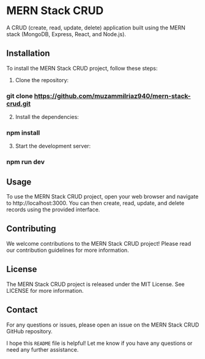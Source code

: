# MERN Stack CRUD

A CRUD (create, read, update, delete) application built using the MERN stack (MongoDB, Express, React, and Node.js).

## Installation

To install the MERN Stack CRUD project, follow these steps:

1. Clone the repository:

### git clone https://github.com/muzammilriaz940/mern-stack-crud.git

2. Install the dependencies:

### npm install


3. Start the development server:

### npm run dev


## Usage
To use the MERN Stack CRUD project, open your web browser and navigate to http://localhost:3000. You can then create, read, update, and delete records using the provided interface.

## Contributing
We welcome contributions to the MERN Stack CRUD project! Please read our contribution guidelines for more information.

## License
The MERN Stack CRUD project is released under the MIT License. See LICENSE for more information.

## Contact
For any questions or issues, please open an issue on the MERN Stack CRUD GitHub repository.

I hope this `README` file is helpful! Let me know if you have any questions or need any further assistance.